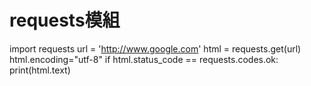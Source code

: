 # requests模組
import requests
url = 'http://www.google.com'
html = requests.get(url)
html.encoding="utf-8"
if html.status_code == requests.codes.ok:
    print(html.text)
